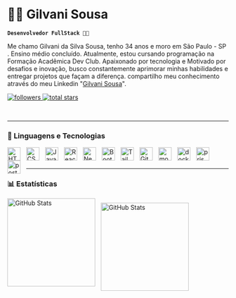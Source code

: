# 🧑‍💻 Gilvani Sousa
**`Desenvolvedor FullStack 🚀🚀`**

Me chamo Gilvani da Silva Sousa, tenho 34 anos e moro em São Paulo - SP . Ensino médio concluído. Atualmente, estou cursando programação na Formação Acadêmica Dev Club. Apaixonado por tecnologia e Motivado por desafios e inovação, busco constantemente aprimorar minhas habilidades e entregar projetos que façam a diferença.  compartilho meu conhecimento através do meu Linkedin "[Gilvani Sousa](https://www.linkedin.com/in/gilvani-sousa)".

<p align="left"> 
    <a href="https://github.com/gil-sousa2180">
        <img 
        alt="followers" 
        title="Follow me on Github" 
        src="https://custom-icon-badges.demolab.com/github/followers/gil-sousa2180?color=236ad3&labelColor=1155ba&style=for-the-badge&logo=github&label=seguidores&logoColor=white"/>
    </a>
    <a href="https://github.com/gil-sousa2180?tab=repositories&sort=stargazers">
        <img 
        alt="total stars" 
        title="Total stars on GitHub" 
        src="https://custom-icon-badges.demolab.com/github/stars/gil-sousa2180?color=55960c&style=for-the-badge&labelColor=488207&logo=star&label=estrelas"/>
    </a> 
</p>
<br/>


---

### 🤖 Linguagens e Tecnologias

<img 
    align="left" 
    alt="HTML"
    title="HTML" 
    width="30px" 
    style="padding-right: 10px;" 
    src="https://cdn.jsdelivr.net/gh/devicons/devicon@latest/icons/html5/html5-original.svg" 
/>
<img 
    align="left" 
    alt="CSS" 
    title="CSS"
    width="30px" 
    style="padding-right: 10px;" 
    src="https://cdn.jsdelivr.net/gh/devicons/devicon@latest/icons/css3/css3-original.svg" 
/>
<img 
    align="left" 
    alt="JavaScript" 
    title="JavaScript"
    width="30px" 
    style="padding-right: 10px;" 
    src="https://cdn.jsdelivr.net/gh/devicons/devicon@latest/icons/javascript/javascript-original.svg" 
/>
<img 
    align="left" 
    alt="React"
    title="React" 
    width="30px" 
    style="padding-right: 10px;" 
    src="https://cdn.jsdelivr.net/gh/devicons/devicon@latest/icons/react/react-original.svg" 
/>
<img 
    align="left" 
    alt="Next.js" 
    title="Next.js"
    width="30px" 
    style="padding-right: 10px;" 
    src="https://cdn.jsdelivr.net/gh/devicons/devicon@latest/icons/nextjs/nextjs-original.svg" 
/>
<img 
    align="left" 
    alt="Bootstrap"
    title="Bootstrap" 
    width="30px" 
    style="padding-right: 10px;" 
    src="https://cdn.jsdelivr.net/gh/devicons/devicon@latest/icons/bootstrap/bootstrap-original.svg" 
/>
<img 
    align="left" 
    alt="Tailwind" 
    title="Tailwind"
    width="30px" 
    style="padding-right: 10px;" 
    src="https://cdn.jsdelivr.net/gh/devicons/devicon@latest/icons/tailwindcss/tailwindcss-original.svg" 
/>
<img 
    align="left" 
    alt="Git" 
    title="Git"
    width="30px" 
    style="padding-right: 10px;" 
    src="https://cdn.jsdelivr.net/gh/devicons/devicon@latest/icons/git/git-original.svg" 
/>
<img 
    align="left" 
    alt="mongoDB" 
    title="mongoDB"
    width="30px" 
    style="padding-right: 10px;" 
    src="https://cdn.jsdelivr.net/gh/devicons/devicon@latest/icons/mongodb/mongodb-original-wordmark.svg"
/>
<img 
    align="left" 
    alt="docker" 
    title="docker"
    width="30px" 
    style="padding-right: 10px;" 
    src="https://cdn.jsdelivr.net/gh/devicons/devicon@latest/icons/docker/docker-original.svg"
/>
<img 
    align="left" 
    alt="prisma" 
    title="prisma"
    width="30px" 
    style="padding-right: 10px;" 
    src="https://cdn.jsdelivr.net/gh/devicons/devicon@latest/icons/prisma/prisma-original.svg"
/>
<img 
    align="left" 
    alt="postgreSQL" 
    title="postgreSQL"
    width="30px" 
    style="padding-right: 10px;" 
    src="https://cdn.jsdelivr.net/gh/devicons/devicon@latest/icons/postgresql/postgresql-original.svg"
/>
<br/>
<br/>


---

### 📊 Estatísticas

 <img 
    align="left" 
    alt="GitHub Stats"
    height="200"
    style="padding-right: 10px;"
    src="https://github-readme-stats.vercel.app/api?username=gil-sousa2180&show_icons=true&theme=tokyonight&include_all_commts=true&locale=pt-br" 
  />
<img 
      align="left" 
      alt="GitHub Stats"
      height="200" 
      style="margin-top: 10px;"
      src="https://github-readme-stats.vercel.app/api/top-langs/?username=gil-sousa2180&theme=tokyonight&layout=compact&custom_title=Tecnologias&langs_count=9" 
  />
  
</p>
